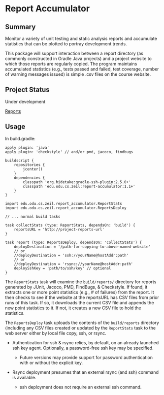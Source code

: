 # Report Accumulator

## Summary

Monitor a variety of unit testing and static analysis reports and
accumulate statistics that can be plotted to portray development
trends.

This package will support interaction between a report directory (as
commonly constructed in Gradle Java projects) and a project
website to which those reports are regularly copied. The program
maintains accumulated statistics (e.g., tests passed and failed, test
coverage, number of warning messages issued) is simple .csv files on
the course website.

## Project Status

Under development

[Reports](http://www.cs.odu.edu/~zeil/gitlab/reportAccumulator/reports/reportsSummary/projectReports.html)

## Usage

In build.gradle:

    apply plugin: 'java'
    apply plugin: 'checkstyle' // and/or pmd, jacoco, findbugs

    buildscript {
        repositories {
            jcenter()
        }
        dependencies {
            classpath 'org.hidetake:gradle-ssh-plugin:2.5.0+'
            classpath 'edu.odu.cs.zeil:report-accumulator:1.1+'
        }
    }
    
    import edu.odu.cs.zeil.report_accumulator.ReportStats
    import edu.odu.cs.zeil.report_accumulator.ReportsDeploy
    
    // ... normal build tasks
    
    task collectStats (type: ReportStats, dependsOn: 'build') {
        reportsURL = 'http://project-reports-url'
    }

    task report (type: ReportsDeploy, dependsOn: 'collectStats') {
        deployDestination = '/path-for-copying-to-above-named-website'
        // or
        //deployDestination = 'ssh://yourName@hostAddr:path'
        // or
        //deployDestination = 'rsync://yourName@hostAddr:path'
        deploySshKey = 'path/to/ssh/key' // optional
    }
    
The `ReportStats` task will examine the `build/reports/` directory for
reports generated by JUnit, Jacoco, PMD, FindBugs, & Checkstyle. If found, it
extracts one or more point statistics (e.g., # of failures) from the report. It
then checks to see if the website at the reportsURL has CSV files from prior
runs of this task. If so, it downloads the current CSV file and appends the
new point statistics to it. If not, it creates a new CSV file to hold the
statistics.

The  `ReportsDeploy` task uploads the contents of the `build/reports`
directory (including any CSV files created or updated by the `ReportStats`
task to the web server either by local file copy, ssh, or rsync.

* Authentication for ssh & rsync relies, by default, on an already launched
  ssh key agent.  Optionally, a password-free ssh key may be specified.
  
    * Future versions may provide support for password authentication
      with or without the explicit key. 

* Rsync deployment presumes that an external rsync (and ssh)
  command is available.
    * ssh deployment does not require an external ssh command.  
 